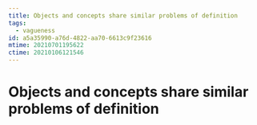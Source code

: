 ```yaml
---
title: Objects and concepts share similar problems of definition
tags:
  - vagueness
id: a5a35990-a76d-4822-aa70-6613c9f23616
mtime: 20210701195622
ctime: 20210106121546
---
```


# Objects and concepts share similar problems of definition
